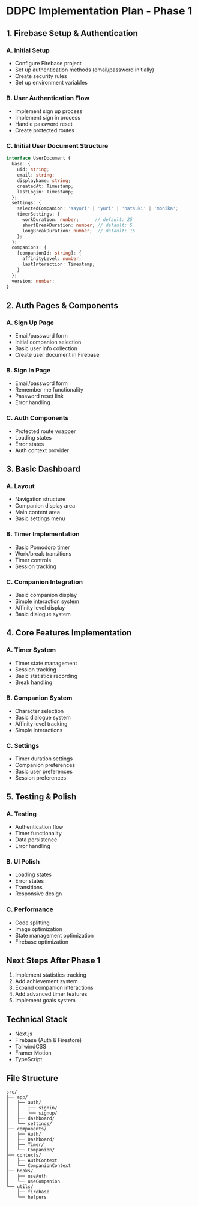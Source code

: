 # DDPC Implementation Plan - Phase 1

## 1. Firebase Setup & Authentication
### A. Initial Setup
- Configure Firebase project
- Set up authentication methods (email/password initially)
- Create security rules
- Set up environment variables

### B. User Authentication Flow
- Implement sign up process
- Implement sign in process
- Handle password reset
- Create protected routes

### C. Initial User Document Structure
```typescript
interface UserDocument {
  base: {
    uid: string;
    email: string;
    displayName: string;
    createdAt: Timestamp;
    lastLogin: Timestamp;
  };
  settings: {
    selectedCompanion: 'sayori' | 'yuri' | 'natsuki' | 'monika';
    timerSettings: {
      workDuration: number;      // default: 25
      shortBreakDuration: number; // default: 5
      longBreakDuration: number;  // default: 15
    };
  };
  companions: {
    [companionId: string]: {
      affinityLevel: number;
      lastInteraction: Timestamp;
    }
  };
  version: number;
}
```

## 2. Auth Pages & Components
### A. Sign Up Page
- Email/password form
- Initial companion selection
- Basic user info collection
- Create user document in Firebase

### B. Sign In Page
- Email/password form
- Remember me functionality
- Password reset link
- Error handling

### C. Auth Components
- Protected route wrapper
- Loading states
- Error states
- Auth context provider

## 3. Basic Dashboard
### A. Layout
- Navigation structure
- Companion display area
- Main content area
- Basic settings menu

### B. Timer Implementation
- Basic Pomodoro timer
- Work/break transitions
- Timer controls
- Session tracking

### C. Companion Integration
- Basic companion display
- Simple interaction system
- Affinity level display
- Basic dialogue system

## 4. Core Features Implementation
### A. Timer System
- Timer state management
- Session tracking
- Basic statistics recording
- Break handling

### B. Companion System
- Character selection
- Basic dialogue system
- Affinity level tracking
- Simple interactions

### C. Settings
- Timer duration settings
- Companion preferences
- Basic user preferences
- Session preferences

## 5. Testing & Polish
### A. Testing
- Authentication flow
- Timer functionality
- Data persistence
- Error handling

### B. UI Polish
- Loading states
- Error states
- Transitions
- Responsive design

### C. Performance
- Code splitting
- Image optimization
- State management optimization
- Firebase optimization

## Next Steps After Phase 1
1. Implement statistics tracking
2. Add achievement system
3. Expand companion interactions
4. Add advanced timer features
5. Implement goals system

## Technical Stack
- Next.js
- Firebase (Auth & Firestore)
- TailwindCSS
- Framer Motion
- TypeScript

## File Structure
```
src/
├── app/
│   ├── auth/
│   │   ├── signin/
│   │   └── signup/
│   ├── dashboard/
│   └── settings/
├── components/
│   ├── Auth/
│   ├── Dashboard/
│   ├── Timer/
│   └── Companion/
├── contexts/
│   ├── AuthContext
│   └── CompanionContext
├── hooks/
│   ├── useAuth
│   └── useCompanion
└── utils/
    ├── firebase
    └── helpers
```
